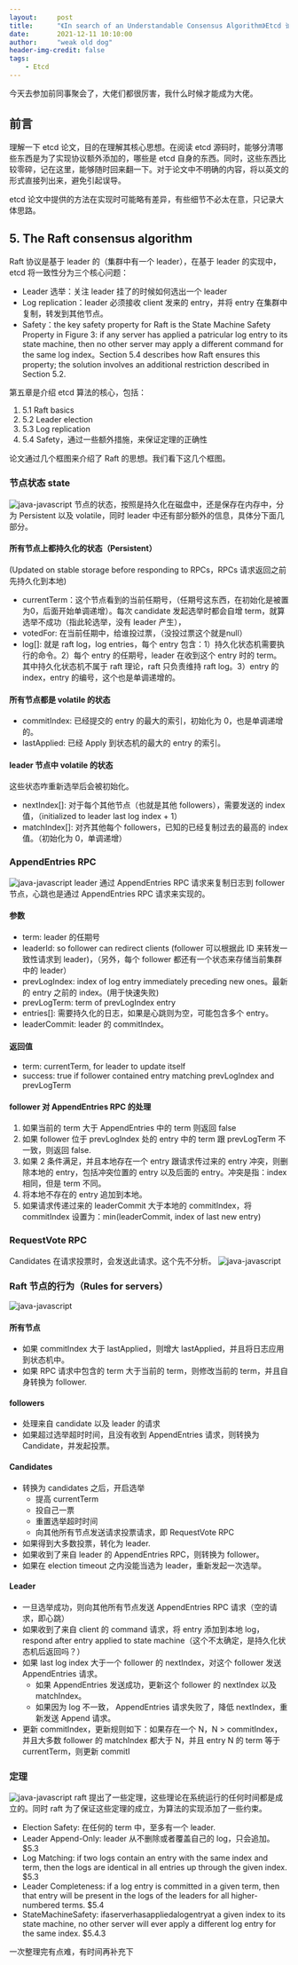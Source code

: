 ```yaml
---
layout:     post
title:      "《In search of an Understandable Consensus Algorithm》Etcd 论文简析"
date:       2021-12-11 10:10:00
author:     "weak old dog"
header-img-credit: false
tags:
    - Etcd
---
```


今天去参加前同事聚会了，大佬们都很厉害，我什么时候才能成为大佬。
## 前言
理解一下 etcd 论文，目的在理解其核心思想。在阅读 etcd 源码时，能够分清哪些东西是为了实现协议额外添加的，哪些是 etcd 自身的东西。同时，这些东西比较零碎，记在这里，能够随时回来翻一下。对于论文中不明确的内容，将以英文的形式直接列出来，避免引起误导。

etcd 论文中提供的方法在实现时可能略有差异，有些细节不必太在意，只记录大体思路。

## 5. The Raft consensus algorithm
Raft 协议是基于 leader 的（集群中有一个 leader），在基于 leader 的实现中， etcd 将一致性分为三个核心问题：
* Leader 选举：关注 leader 挂了的时候如何选出一个 leader
* Log replication：leader 必须接收 client 发来的 entry，并将 entry 在集群中复制，转发到其他节点。
* Safety：the key safety property for Raft is the State Machine Safety Property in Figure 3: if any server has applied a patricular log entry to its state machine, then no other server may apply a different command for the same log index。Section 5.4 describes how Raft ensures this property; the solution involves an additional restriction described in Section 5.2.    

第五章是介绍 etcd 算法的核心，包括：
1. 5.1 Raft basics
2. 5.2 Leader election
3. 5.3 Log replication
4. 5.4 Safety，通过一些额外措施，来保证定理的正确性

论文通过几个框图来介绍了 Raft 的思想。我们看下这几个框图。

### 节点状态 state
![java-javascript](/img/in-post/all-in-one/2021-12-12-13-12-47.png)
节点的状态，按照是持久化在磁盘中，还是保存在内存中，分为 Persistent 以及 volatile，同时 leader 中还有部分额外的信息，具体分下面几部分。
#### 所有节点上都持久化的状态（Persistent）
(Updated on stable storage before responding to RPCs，RPCs 请求返回之前先持久化到本地)
* currentTerm：这个节点看到的当前任期号，（任期号这东西，在初始化是被置为0，后面开始单调递增）。每次 candidate 发起选举时都会自增 term，就算选举不成功（指此轮选举，没有 leader 产生），
* votedFor: 在当前任期中，给谁投过票，（没投过票这个就是null）
* log[]: 就是 raft log，log entries，每个 entry 包含：1）持久化状态机需要执行的命令。2）每个 entry 的任期号，leader 在收到这个 entry 时的 term。其中持久化状态机不属于 raft 理论，raft 只负责维持 raft log。3）entry 的 index，entry 的编号，这个也是单调递增的。

#### 所有节点都是 volatile 的状态
* commitIndex: 已经提交的 entry 的最大的索引，初始化为 0，也是单调递增的。
* lastApplied: 已经 Apply 到状态机的最大的 entry 的索引。

#### leader 节点中 volatile 的状态
这些状态咋重新选举后会被初始化。
* nextIndex[]: 对于每个其他节点（也就是其他 followers），需要发送的 index 值，（initialized to leader last log index + 1）
* matchIndex[]: 对齐其他每个 followers，已知的已经复制过去的最高的 index 值。（初始化为 0，单调递增）

### AppendEntries RPC
![java-javascript](/img/in-post/all-in-one/2021-12-12-18-39-32.png)
leader 通过 AppendEntries RPC 请求来复制日志到 follower 节点，心跳也是通过 AppendEntries RPC 请求来实现的。

#### 参数
* term: leader 的任期号
* leaderId: so follower can redirect clients (follower 可以根据此 ID 来转发一致性请求到 leader)，（另外，每个 follower 都还有一个状态来存储当前集群中的 leader）
* prevLogIndex: index of log entry immediately preceding new ones。最新的 entry 之前的 index。(用于快速失败)
* prevLogTerm: term of prevLogIndex entry
* entries[]: 需要持久化的日志，如果是心跳则为空，可能包含多个 entry。
* leaderCommit: leader 的 commitIndex。

#### 返回值
* term: currentTerm, for leader to update itself
* success: true if follower contained entry matching prevLogIndex and prevLogTerm
#### follower 对 AppendEntries RPC 的处理
1. 如果当前的 term 大于 AppendEntries 中的 term 则返回 false
2. 如果 follower 位于 prevLogIndex 处的 entry 中的 term 跟 prevLogTerm 不一致，则返回 false.
3. 如果 2 条件满足，并且本地存在一个 entry 跟请求传过来的 entry 冲突，则删除本地的 entry，包括冲突位置的 entry 以及后面的 entry。冲突是指：index 相同，但是 term 不同。
4. 将本地不存在的 entry 追加到本地。
5. 如果请求传递过来的 leaderCommit 大于本地的 commitIndex，将 commitIndex 设置为：min(leaderCommit, index of last new entry)

### RequestVote RPC
Candidates 在请求投票时，会发送此请求。这个先不分析。
![java-javascript](/img/in-post/all-in-one/2021-12-12-19-04-54.png)

### Raft 节点的行为（Rules for servers）
![java-javascript](/img/in-post/all-in-one/2021-12-12-19-12-47.png)

#### 所有节点
* 如果 commitIndex 大于 lastApplied，则增大 lastApplied，并且将日志应用到状态机中。
* 如果 RPC 请求中包含的 term 大于当前的 term，则修改当前的 term，并且自身转换为 follower.

#### followers
* 处理来自 candidate 以及 leader 的请求
* 如果超过选举超时时间，且没有收到 AppendEntries 请求，则转换为 Candidate，并发起投票。

#### Candidates
* 转换为 candidates 之后，开启选举
    * 提高 currentTerm
    * 投自己一票
    * 重置选举超时时间
    * 向其他所有节点发送请求投票请求，即 RequestVote RPC
* 如果得到大多数投票，转化为 leader.
* 如果收到了来自 leader 的 AppendEntries RPC，则转换为 follower。
* 如果在 election timeout 之内没能当选为 leader，重新发起一次选举。

#### Leader
* 一旦选举成功，则向其他所有节点发送 AppendEntries RPC 请求（空的请求，即心跳）
* 如果收到了来自 client 的 command 请求，将 entry 添加到本地 log，respond after entry applied to state machine（这个不太确定，是持久化状态机后返回吗？）
* 如果 last log index 大于一个 follower 的 nextIndex，对这个 follower 发送 AppendEntries 请求。
    * 如果 AppendEntries 发送成功，更新这个 follower 的 nextIndex 以及 matchIndex。
    * 如果因为 log 不一致， AppendEntries 请求失败了，降低 nextIndex，重新发送 Append 请求。
* 更新 commitIndex，更新规则如下：如果存在一个 N，N > commitIndex，并且大多数 follower 的 matchIndex 都大于 N，并且 entry N 的 term 等于 currentTerm，则更新 commitI

### 定理
![java-javascript](/img/in-post/all-in-one/2021-12-12-21-39-22.png)
raft 提出了一些定理，这些理论在系统运行的任何时间都是成立的。同时 raft 为了保证这些定理的成立，为算法的实现添加了一些约束。
* Election Safety: 在任何的 term 中，至多有一个 leader.
* Leader Append-Only: leader 从不删除或者覆盖自己的 log，只会追加。$5.3
* Log Matching: if two logs contain an entry with the same index and term, then the logs are identical in all entries up through the given index. $5.3
* Leader Completeness: if a log entry is committed in a given term, then that entry will be present in the logs of the leaders for all higher-numbered terms. $5.4
* StateMachineSafety: ifaserverhasappliedalogentryat a given index to its state machine, no other server will ever apply a different log entry for the same index. $5.4.3

一次整理完有点难，有时间再补充下